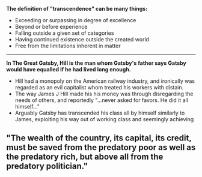 **The definition of "transcendence" can be many things:**
- Exceeding or surpassing in degree of excellence
- Beyond or before experience
- Falling outside a given set of categories
- Having continued existence outside the created world
- Free from the limitations inherent in matter


-----

**In The Great Gatsby, Hill is the man whom Gatsby's father says Gatsby would have equalled if he had lived long enough.** 
- Hill had a monopoly on the American railway industry, and ironically was regarded as an evil capitalist whom treated his workers with distain.
- The way James J Hill made his his money was through disregarding the needs of others, and reportedly "...never asked for favors. He did it all himself..."
- Arguably Gatsby has transcended his class all by himself similarly to James, exploiting his way out of working class and seemingly achieving 


**"The wealth of the country, its capital, its credit, must be saved from the predatory poor as well as the predatory rich, but above all from the predatory politician."**
- 

